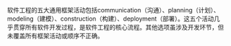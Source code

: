 软件工程的五大通用框架活动包括communication（沟通）、planning（计划）、modeling（建模）、construction（构建）、deployment（部署）。这五个活动几乎贯穿所有软件开发过程，是软件工程的核心流程。其他选项虽涉及开发环节，但未覆盖所有框架活动或顺序不正确。